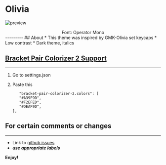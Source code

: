 # Olivia
![preview](https://github.com/rvjanapin/gmkolivia/blob/master/Preview.png?raw=true)
<div align="center">Font: Operator Mono</div>
---------
## About 
* This theme was inspired by GMK-Olivia set keycaps
* Low contrast
* Dark theme, italics


## [Bracket Pair Colorizer 2 Support](https://marketplace.visualstudio.com/items?itemName=CoenraadS.bracket-pair-colorizer-2)
--------------
1. Go to settings.json
2. Paste this

     ```
        "bracket-pair-colorizer-2.colors": [
        "#A39F9D",
        "#F2EFED",
        "#DEAF9D",
    ],
    ```

## For certain comments or changes
------------
* Link to [github issues](https://github.com/rvjanapin/gmkolivia/issues)
* ***use appropriate labels*** 

**Enjoy!**
